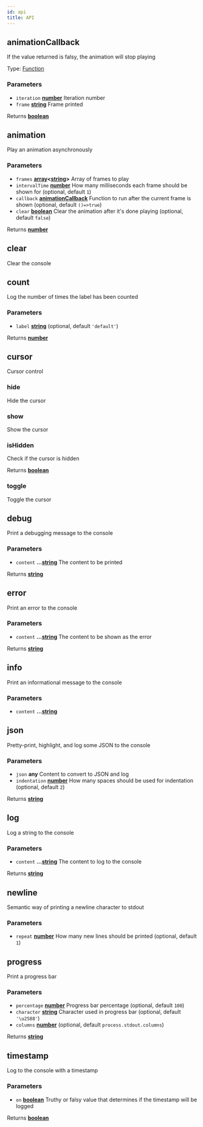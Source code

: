 ```yaml
---
id: api
title: API
---
```

<!-- Generated by documentation.js. Update this documentation by updating the source code. -->

## animationCallback

If the value returned is falsy, the animation will stop playing

Type: [Function][1]

### Parameters

-   `iteration` **[number][2]** Iteration number
-   `frame` **[string][3]** Frame printed

Returns **[boolean][4]** 

## animation

Play an animation asynchronously

### Parameters

-   `frames` **[array][5]&lt;[string][3]>** Array of frames to play
-   `intervalTime` **[number][2]** How many milliseconds each frame should be shown for (optional, default `1`)
-   `callback` **[animationCallback][6]** Function to run after the current frame is shown (optional, default `()=>true`)
-   `clear` **[boolean][4]** Clear the animation after it's done playing (optional, default `false`)

Returns **[number][2]** 

## clear

Clear the console

## count

Log the number of times the label has been counted

### Parameters

-   `label` **[string][3]**  (optional, default `'default'`)

Returns **[number][2]** 

## cursor

Cursor control

### hide

Hide the cursor

### show

Show the cursor

### isHidden

Check if the cursor is hidden

Returns **[boolean][4]** 

### toggle

Toggle the cursor

## debug

Print a debugging message to the console

### Parameters

-   `content` **...[string][3]** The content to be printed

Returns **[string][3]** 

## error

Print an error to the console

### Parameters

-   `content` **...[string][3]** The content to be shown as the error

Returns **[string][3]** 

## info

Print an informational message to the console

### Parameters

-   `content` **...[string][3]** 

## json

Pretty-print, highlight, and log some JSON to the console

### Parameters

-   `json` **any** Content to convert to JSON and log
-   `indentation` **[number][2]** How many spaces should be used for indentation (optional, default `2`)

Returns **[string][3]** 

## log

Log a string to the console

### Parameters

-   `content` **...[string][3]** The content to log to the console

Returns **[string][3]** 

## newline

Semantic way of printing a newline character to stdout

### Parameters

-   `repeat` **[number][2]** How many new lines should be printed (optional, default `1`)

## progress

Print a progress bar

### Parameters

-   `percentage` **[number][2]** Progress bar percentage (optional, default `100`)
-   `character` **[string][3]** Character used in progress bar (optional, default `'\u2588'`)
-   `columns` **[number][2]**  (optional, default `process.stdout.columns`)

Returns **[string][3]** 

## timestamp

Log to the console with a timestamp

### Parameters

-   `on` **[boolean][4]** Truthy or falsy value that determines if the timestamp will be logged

Returns **[boolean][4]** 

[1]: https://developer.mozilla.org/docs/Web/JavaScript/Reference/Statements/function

[2]: https://developer.mozilla.org/docs/Web/JavaScript/Reference/Global_Objects/Number

[3]: https://developer.mozilla.org/docs/Web/JavaScript/Reference/Global_Objects/String

[4]: https://developer.mozilla.org/docs/Web/JavaScript/Reference/Global_Objects/Boolean

[5]: https://developer.mozilla.org/docs/Web/JavaScript/Reference/Global_Objects/Array

[6]: #animationcallback